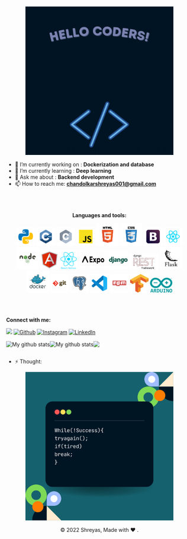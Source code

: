   <p align="center">
  <kbd>
<img src="images/Hello2.gif" width="400" height="400"/>
    </kbd>
</p>

- 🔭 I’m currently working on : <b>Dockerization and database</b>
- 🌱 I’m currently learning : <b>Deep learning</b>
- 💬 Ask me about : <b>Backend development</b>
- 📫 How to reach me: <b>chandolkarshreyas001@gmail.com</b>


<br/><br/>
<p align="center" >
  <b>Languages and tools:</b>
</p>

<p align="center">
	<img src="images/python.svg" width="50" height="50"/>
	<img src="images/c++.svg" width="50" height="50"/>
	<img src="images/c.svg" width="50" height="50"/>
	<img src="images/javascript.svg" width="50" height="50"/>
 	<img src="images/html.svg" width="60" height="60"/>
	<img src="images/css.svg" width="60" height="60"/>
	<img src="images/boostrap.svg" width="50" height="50"/>
	<img src="images/react.svg" width="50" height="50"/><br>
	<img src="images/nodejs.svg" width="60" height="60"/>
	<img src="images/angular.svg" width="50" height="50"/>
	<img src="images/reactnative.png" width="45" height="50"/>
	<img src="images/expo.png" width="80" height="50"/>
	<img src="images/django.svg" width="50" height="50"/>
	<img src="images/drf.png" width="80" height="40"/>
	<img src="images/flask.svg" width="60" height="60"/><br>
	<img src="images/docker.svg" width="60" height="60"/>
	<img src="images/git.svg" width="50" height="50"/>
	<img src="images/postgresql.svg" width="50" height="50"/>
	<img src="images/vscode.svg" width="50" height="50"/>
	<img src="images/npm.svg" width="50" height="50"/>
	<img src="images/tensorflow.png" width="50" height="50"/>
	<img src="images/arduino.png" width="60" height="40"/>
  

 


 


</p>
<br/><br/>


<b>Connect with me:</b>

![](https://komarev.com/ghpvc/?username=Chandolkar001&color=blue)
[<img alt="Github" src="https://img.shields.io/badge/GitHub-%2312100E.svg?&style=for-the-badge&logo=Github&logoColor=white" />](https://github.com/Chandolkar001)
[<img alt="Instagram" src="https://img.shields.io/badge/Instagram-E4405F?style=for-the-badge&logo=instagram&logoColor=white" />](https://www.instagram.com/shreyasc_01/)
[<img alt="LinkedIn" src="https://img.shields.io/badge/LinkedIn-0077B5?style=for-the-badge&logo=linkedin&logoColor=white" />](https://www.linkedin.com/in/shreyas-chandolkar-056847214/)
	




<p align="center">
<table align="center">
  <tr>
 <img align="center" src="https://github-readme-streak-stats.herokuapp.com?user=Chandolkar001&hide_border=true&date_format=M%20j%5B%2C%20Y%5D" alt="My github stats" />
<img align="center" src="https://github-readme-stats.vercel.app/api?username=Chandolkar001&show_icons=true&include_all_commits=true&hide_border=true" alt="My github stats" />
  </tr>
  <tr align="center">
<img align="center" src="https://github-readme-stats.vercel.app/api/top-langs/?username=Chandolkar001&layout=compact&hide_border=true" />
  </tr>
</table>
<p>




- ⚡ Thought: 
<p align="center">
  <kbd>
<img src="images/Thought.png" width="400" height="400"></img>
  </kbd>
</p>

<p align="center"> © 2022 Shreyas, Made with ❤️ . </p>



